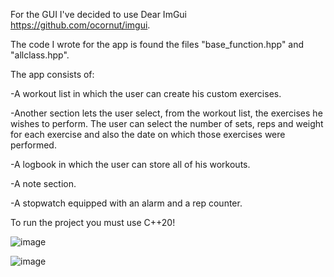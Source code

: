 For the GUI I've decided to use Dear ImGui https://github.com/ocornut/imgui.

The code I wrote for the app is found the files "base_function.hpp" and "allclass.hpp".


The app consists of:

-A workout list in which the user can create his custom exercises. 

-Another section lets the user select, from the workout list, the exercises he wishes to perform.
The user can select the number of sets, reps and weight for each exercise and also the date on which those exercises were performed.

-A logbook in which the user can store all of his workouts.

-A note section.

-A stopwatch equipped with an alarm and a rep counter.

To run the project you must use C++20!

![image](https://github.com/Deorak/App-Workout-Final/assets/132852610/c12bd1d2-b6b2-4c76-b02d-267395939cf9)

![image](https://github.com/Deorak/App-Workout-Final/assets/132852610/ef4bbb4e-f3e5-48e4-97f8-733a2a272448)
